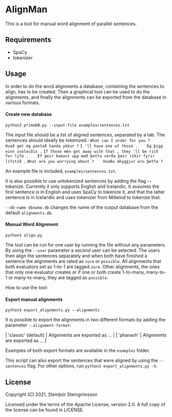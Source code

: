 AlignMan
==============

This is a tool for manual word alignment of parallel sentences.

Requirements
--------
- SpaCy
- tokenizer

Usage
--------
In order to do the word alignments a database, containing the sentences to align, has to be created. Then a graphical tool can be used to do the alignments, and finally the alignments can be exported from the database in various formats.

#### Create new database
```
python3 primeDB.py --input-file examples/sentences.txt
```


The input file should be a list of aligned sentences, separated by a tab. The sentences should ideally be tokenized.:
`What can I order for you ?    Hvað get ég pantað handa ykkur ?`
`I 'll have one of those .    Ég þigg einn svoleiðis .`
`If those men get away with that , they 'll be rich for life .    Ef þeir komast upp með þetta verða þeir ríkir fyrir lífstíð .`
`What are you worrying about ?    Hvaða áhyggjur eru þetta ?`


An example file is included, `examples/sentences.txt`. 
	
It is also possible to use untokenized sentences by adding the flag --tokenize. Currently it only supports English and Icelandic. It assumes the first sentence is in English and uses SpaCy to tokenize it, and that the latter sentence is in Icelandic and uses tokenizer from Miðeind to tokenize that.

`--db-name dbname.db` changes the name of the output database from the default `alignments.db`.
	

#### Manual Word Alignment
```
python3 align.py
```

The tool can be run for one user by running the file without any parameters. By using the `--user` parameter a second user can be selected. The users then align the sentences separately and when both have finished a sentence the alignments are rated as `sure` or `possible`. All alignments that both evaluators set as 1-to-1 are tagged `sure`. Other alignments, the ones that only one evaluator creates or if one or both create 1-to-many, many-to-1 or many-to-many, they are tagged as `possible`.

How to use the tool:


#### Export manual alignments
```
python3 export_alignments.py --alignments
```

It is possible to export the alignments in two different formats by adding the parameter `--alignment-format`:

| 'classic' (default) | Alignments are exported as ... |
| 'pharaoh' | Alignments are exported as ... |

Examples of both export formats are available in the `examples` folder.

This script can also export the sentences that were aligned by using the `--sentences` flag. For other options, run `python3 export_alignments.py -h`.

License
-------

Copyright (C) 2021, Steinþór Steingrímsson

Licensed under the terms of the Apache License, version 2.0. A full copy of the license can be found in LICENSE.